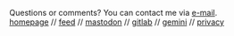 <span>Questions or comments? You can contact me via <a href="mailto:mail@nihars.com">e-mail</a>.</span>
<br>
<a href="/">homepage</a> //
<a href="/rss.xml">feed</a> //
<a rel="me" href="https://linuxrocks.online/@nihar">mastodon</a> //
<a href="https://gitlab.com/niharokz">gitlab</a> //
<a href="https://portal.mozz.us/gemini/gem.nihar.page">gemini</a> //
<a href="/privacy.html">privacy</a>

